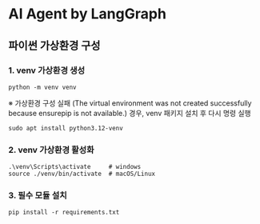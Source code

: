 # AI Agent by LangGraph

## 파이썬 가상환경 구성

### 1. venv 가상환경 생성

```
python -m venv venv
```

※ 가상환경 구성 실패 (The virtual environment was not created successfully because ensurepip is not
available.) 경우, venv 패키지 설치 후 다시 명령 실행

```
sudo apt install python3.12-venv
```

### 2. venv 가상환경 활성화

```
.\venv\Scripts\activate     # windows
source ./venv/bin/activate  # macOS/Linux
```
### 3. 필수 모듈 설치
```
pip install -r requirements.txt
```